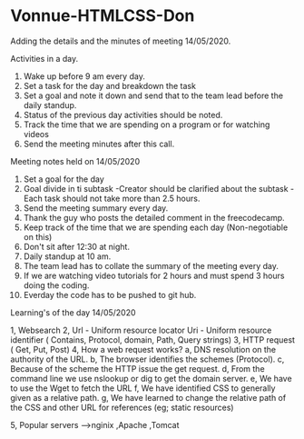 # Vonnue-HTMLCSS-Don

Adding the details and the minutes of meeting 14/05/2020.

Activities in a day.

1. Wake up before 9 am every day.
2. Set a task for the day and breakdown the task
2. Set a goal and note it down and send that to the team lead before the daily standup.
3. Status of the previous day activities should be noted.
4. Track the time that we are spending on a program or for watching videos
5. Send the meeting minutes after this call.


Meeting notes held on 14/05/2020

1. Set a goal for the day
2. Goal divide in ti subtask -Creator should be clarified about the subtask - Each task should not take more than 2.5 hours.
3. Send the meeting summary every day.
4. Thank the guy who posts the detailed comment in the freecodecamp.
5. Keep track of the time that we are spending each day (Non-negotiable on this)
6.  Don't sit after 12:30 at night.
7. Daily standup at 10 am.
8. The team lead has to collate the summary of the meeting every day.
9. If we are watching video tutorials for 2 hours and must spend 3 hours doing the coding.
10. Everday the code has to be pushed to git hub.

Learning's of the day 14/05/2020

1, Websearch
2, Url - Uniform resource locator
   Uri - Uniform resource identifier
  ( Contains, Protocol, domain, Path, Query strings)
3, HTTP request ( Get, Put, Post)
4, How a web request works?
 a, DNS resolution on the authority of the URL.
 b, The browser identifies the schemes (Protocol).
 c, Because of the scheme the HTTP issue the get request.
 d, From the command line we use nslookup or dig to get the domain server.
 e, We have to use the Wget to fetch the URL f, We have identified CSS to generally given as a relative path.
 g, We have learned to change the relative path of the CSS and other URL for references (eg; static resources)

5, Popular servers -->nginix ,Apache ,Tomcat
